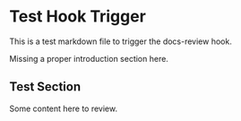 # Test Hook Trigger

This is a test markdown file to trigger the docs-review hook.

Missing a proper introduction section here.

## Test Section

Some content here to review.